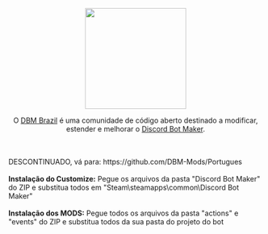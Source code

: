 
 <p align="center"><img height="200" src="https://user-images.githubusercontent.com/106641300/171318631-110c9c46-0e1e-4eb4-b6d5-a901dd5c18df.png"></p>
 
 <p align="center">O <a href="https://discord.gg/HBc9u9tktd">DBM Brazil</a> é uma comunidade de código aberto destinado a modificar, estender e melhorar o <a href="https://store.steampowered.com/app/682130/Discord_Bot_Maker">Discord Bot Maker</a>.</p>
<br><br>
DESCONTINUADO, vá para: https://github.com/DBM-Mods/Portugues
<br><br><b>Instalação do Customize:</b> Pegue os arquivos da pasta "Discord Bot Maker" do ZIP e substitua todos em "Steam\steamapps\common\Discord Bot Maker"
<br><br><b>Instalação dos MODS:</b> Pegue todos os arquivos da pasta "actions" e "events" do ZIP e substitua todos da sua pasta do projeto do bot
